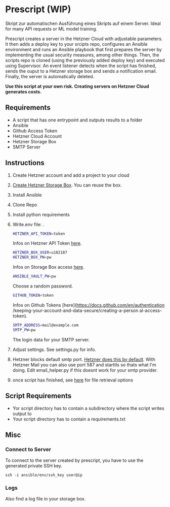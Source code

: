 # Prescript (WIP)

Skript zur automatischen Ausführung eines Skripts auf einem Server. Ideal for many API requests or ML model training.

Prescript creates a server in the Hetzner Cloud with adjustable parameters. It then adds a deploy key to your srcipts repo, configures an Ansible environment and runs an Ansible playbook that first prepares the server by implementing the usual security measures, among other things. Then, the scripts repo is cloned (using the previously added deploy key) and executed using Supervisor. An event listener detects when the script has finished, sends the ouput to a Hetzner storage box and sends a notification email. Finally, the server is automatically deleted. 

**Use this script at your own risk. Creating servers on Hetzner Cloud generates costs.**

## Requirements
- A script that has one entrypoint and outputs results to a folder
- Ansible
- Github Access Token
- Hetzner Cloud Account
- Hetzner Storage Box
- SMTP Server

## Instructions

1. Create Hetzner account and add a project to your cloud
3. [Create Hetzner Storage Box](https://docs.hetzner.com/de/robot/storage-box/general). You can reuse the box.
4. Install Ansible
5. Clone Repo
6. Install python  requirements
7. Write.env file:
.
    ```bash
    HETZNER_API_TOKEN=token
    ``` 
    Infos on Hetzner API Token [here](https://docs.hetzner.cloud/#authentication ).
    
    ```bash
    HETZNER_BOX_USER=u182187 
    HETZNER_BOX_PW=pw
    ``` 
    Infos on Storage Box access [here](https://docs.hetzner.com/de/robot/storage-box/).
    
    ```bash
    ANSIBLE_VAULT_PW=pw
    ``` 
    Choose a random password.
    
    ```bash
    GITHUB_TOKEN=token
    ``` 
    Infos on Github Tokens [here](https://docs.github.com/en/authentication /keeping-your-account-and-data-secure/creating-a-person al-access-token).
    
    ```bash
    SMTP_ADDRESS=mail@example.com
    SMTP_PW=pw
    ``` 
    The login data for your SMTP server.
6. Adjust settings. See settings.py for info.
7. Hetzner blocks default smtp port. [Hetzner does this by default](https://docs.hetzner.com/de/cloud/servers/faq/#warum-kann-ich-keine-mails-von-meinem-server-verschicken). With Hetzner Mail you can also use port 587 and starttls so thats what I'm doing. Edit email_helper.py if this doesnt work for your smtp provider.
7. once script has finished, see [here](https://docs.hetzner.com/de/robot/storage-box/access/access-overview) for file retrieval options

## Script Requirements
- Yor script directory has to contain a subdirectory where the script writes output to
- Your script directory has to contain a requirements.txt


## Misc
### Connect to Server
To connect to the server created by prescript, you have to use the generated private SSH key.

```
ssh -i ansible/env/ssh_key user@ip
```
### Logs
Also find a log file in your storage box.

